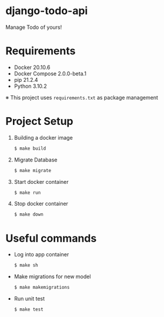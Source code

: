 # django-todo-api
Manage Todo of yours!

# Requirements

- Docker 20.10.6
- Docker Compose 2.0.0-beta.1
- pip 21.2.4
- Python 3.10.2

※ This project uses `requirements.txt` as package management

# Project Setup

1. Building a docker image
    ```bash
    $ make build
    ```

2. Migrate Database
    ```bash
    $ make migrate
    ```

3. Start docker container
    ```bash
    $ make run 
    ```

4. Stop docker container
    ```bash
    $ make down
    ```

# Useful commands

- Log into app container
    ```bash
    $ make sh
    ```
- Make migrations for new model
    ```bash
    $ make makemigrations
    ```
- Run unit test
    ```bash
    $ make test
    ```
